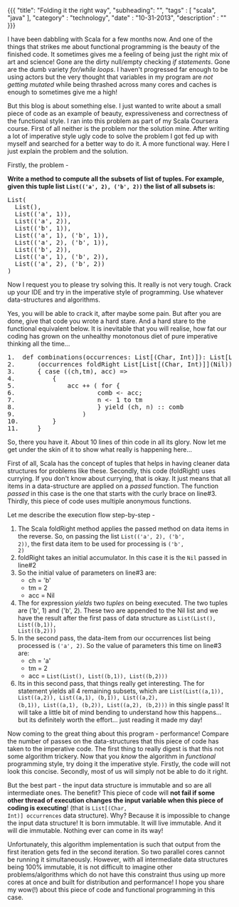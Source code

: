 {{{
    "title": "Folding it the right way",
    "subheading": "",
    "tags" : [ "scala", "java" ],
    "category" : "technology",
    "date" : "10-31-2013",
    "description" : ""
}}}

I have been dabbling with Scala for a few months now. And one of the things that strikes me about functional programming is the beauty of the finished code. It sometimes gives me a feeling of being just the right mix of art and science! Gone are the dirty null/empty checking *if statements*. Gone are the dumb variety *for/while loops*. I haven't progressed far enough to be using actors but the very thought that variables in my program are *not getting mutated* while being thrashed across many cores and caches is enough to sometimes give me a high!

But this blog is about something else. I just wanted to write about a small piece of code as an example of beauty, expressiveness and correctness of the functional style. I ran into this problem as part of my Scala Coursera course. First of all neither is the problem nor the solution mine. After writing a lot of imperative style ugly code to solve the problem I got fed up with myself and searched for a better way to do it. A more functional way. Here I just explain the problem and the solution.

Firstly, the problem - 

**Write a method to compute all the subsets of list of tuples. For example, given this tuple list <code>List(('a', 2), ('b', 2))</code> the list of all subsets is:**
<pre>
List(
  List(),
  List(('a', 1)),
  List(('a', 2)),
  List(('b', 1)),
  List(('a', 1), ('b', 1)),
  List(('a', 2), ('b', 1)),
  List(('b', 2)),
  List(('a', 1), ('b', 2)),
  List(('a', 2), ('b', 2))
)
</pre>

Now I request you to please try solving this. It really is not very tough. Crack up your IDE and try in the imperative style of programming. Use whatever data-structures and algorithms.

Yes, you will be able to crack it, after maybe some pain. But after you are done, give that code you wrote a hard stare. And a hard stare to the functional equivalent below. It is inevitable that you will realise, how fat our coding has grown on the unhealthy monotonous diet of pure imperative thinking all the time...

<pre>
1.	def combinations(occurrences: List[(Char, Int)]): List[List[(Char, Int)]] = 
2.		(occurrences foldRight List[List[(Char, Int)]](Nil)) 
3.		{ case ((ch,tm), acc) => 
4.    		{
5.      		acc ++ ( for { 
6.      				comb <- acc; 
7.      				n <- 1 to tm 
8.      				} yield (ch, n) :: comb 
9.      			)
10.			} 
11.		}
</pre>

So, there you have it. About 10 lines of thin code in all its glory. Now let me get under the skin of it to show what really is happening here...

First of all, Scala has the concept of tuples that helps in having cleaner data structures for problems like these. Secondly, this code (foldRight) uses currying. If you don't know about currying, that is okay. It just means that all items in a data-structure are applied on a *passed* function. The function *passed* in this case is the one that starts with the curly brace on line#3. Thirdly, this piece of code uses multiple anonymous functions.

Let me describe the execution flow step-by-step -

1. The Scala foldRight method applies the passed method on data items in the reverse. So, on passing the list <code>List(('a', 2), ('b', 2))</code>, the first data item to be used for processing is <code>('b', 2)</code>
2. foldRight takes an initial accumulator. In this case it is the <code>Nil</code> passed in line#2
3. So the initial value of parameters on line#3 are: 
	* ch = 'b'
	* tm = 2
	* acc = Nil
4. The for expression *yields* two *tuples* on being executed. The two tuples are ('b', 1) and ('b', 2). These two are appended to the Nil list and we have the result after the first pass of data structure as <code>List(List(), List((b,1)), List((b,2)))</code>
5. In the second pass, the data-item from our occurrences list being processed is <code>('a', 2)</code>. So the value of parameters this time on line#3 are:
	* ch = 'a'
	* tm = 2
	* acc = <code>List(List(), List((b,1)), List((b,2)))</code>
6. Its in this second pass, that things really get interesting. The for statement yields all 4 remaining subsets, which are <code>List(List((a,1)), List((a,2)), List((a,1), (b,1)), List((a,2), (b,1)), List((a,1), (b,2)), List((a,2), (b,2)))</code> in this single pass! It will take a little bit of mind bending to understand how this happens... but its definitely worth the effort... just reading it made my day!

Now coming to the great thing about this program - performance! Compare the number of passes on the data-structures that this piece of code has taken to the imperative code. The first thing to really digest is that this not some algorithm trickery. Now that you *know* the algorithm in *functional* programming style, try doing it the imperative style. Firstly, the code will not look this concise. Secondly, most of us will simply not be able to do it right.

But the best part - the input data structure is immutable and so are all intermediate ones. The benefit? This piece of code will **not fail if some other thread of execution changes the input variable when this piece of coding is executing**! (that is <code>List[(Char, Int)] occurrences</code> data structure). Why? Because it is impossible to change the input data structure! It is born immutable. It will live immutable. And it will die immutable. Nothing ever can come in its way!

Unfortunately, this algorithm implementation is such that output from the first iteration gets fed in the second iteration. So two parallel cores cannot be running it simultaneously. However, with all intermediate data structures being 100% immutable, it is not difficult to imagine other problems/algorithms which do not have this constraint thus using up more cores at once and built for distribution and performance! I hope you share my wow(!) about this piece of code and functional programming in this case.